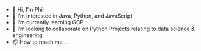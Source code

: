 - 👋 Hi, I’m Phil
- 👀 I’m interested in Java, Python, and JavaScript
- 🌱 I’m currently learning GCP
- 💞️ I’m looking to collaborate on Python Projects relating to data science & engineering
- 📫 How to reach me ...

<!---
johnsondevonphillip/johnsondevonphillip is a ✨ special ✨ repository because its `README.md` (this file) appears on your GitHub profile.
You can click the Preview link to take a look at your changes.
--->
